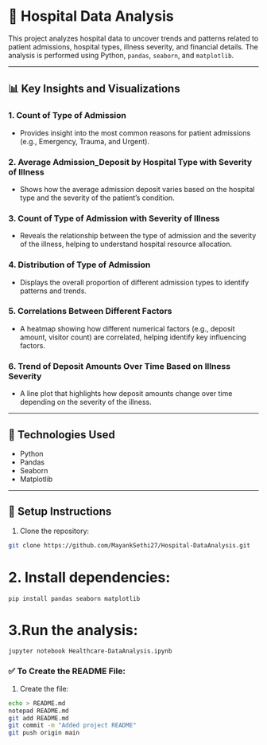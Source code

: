 # 🏥 Hospital Data Analysis

This project analyzes hospital data to uncover trends and patterns related to patient admissions, hospital types, illness severity, and financial details. The analysis is performed using Python, `pandas`, `seaborn`, and `matplotlib`.

---

## 📊 **Key Insights and Visualizations**
### 1. **Count of Type of Admission**
- Provides insight into the most common reasons for patient admissions (e.g., Emergency, Trauma, and Urgent).

### 2. **Average Admission_Deposit by Hospital Type with Severity of Illness**
- Shows how the average admission deposit varies based on the hospital type and the severity of the patient’s condition.

### 3. **Count of Type of Admission with Severity of Illness**
- Reveals the relationship between the type of admission and the severity of the illness, helping to understand hospital resource allocation.

### 4. **Distribution of Type of Admission**
- Displays the overall proportion of different admission types to identify patterns and trends.

### 5. **Correlations Between Different Factors**
- A heatmap showing how different numerical factors (e.g., deposit amount, visitor count) are correlated, helping identify key influencing factors.

### 6. **Trend of Deposit Amounts Over Time Based on Illness Severity**
- A line plot that highlights how deposit amounts change over time depending on the severity of the illness.

---

## 🚀 **Technologies Used**
- Python  
- Pandas  
- Seaborn  
- Matplotlib  

---

## 📂 **Setup Instructions**
1. Clone the repository:
```bash
git clone https://github.com/MayankSethi27/Hospital-DataAnalysis.git

```
# 2. Install dependencies:
```
pip install pandas seaborn matplotlib
```
# 3.Run the analysis:
```
jupyter notebook Healthcare-DataAnalysis.ipynb

```

### ✅ **To Create the README File:**  
1. Create the file:  
```bash
echo > README.md
notepad README.md
git add README.md
git commit -m "Added project README"
git push origin main
